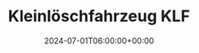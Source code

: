 ---
title: "Kleinlöschfahrzeug KLF"
description: "Kleinlöschfahrzeug KLF"
date: 2024-07-01T06:00:00+00:00
slug: "klf"
image_cover: "images/home-vehicle-2.png"
specification:
    vehicle_type: "Iveco Daily 65C 18D 4x4"
    radio_name: "Uro KLF"
    vintage: "2007"
    construction: "Rusterholz"
    perfomance: "130kW / 176 PS"
    transmission: "Automatik"
    crew: "1 Fahrer / 1 Beifahrer / 4 Personen in Kabine"
    total_weight: "6500 Kg"
    dimensions: "7 x 2.16 x 2.75 m"
    water_tank: "600 Liter"
    pump: Voith Turbo 60l/min bei 60bar
draft: false
weight: 20
---